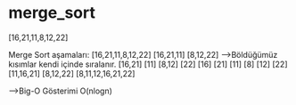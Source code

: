 # merge_sort
[16,21,11,8,12,22]

Merge Sort aşamaları:
[16,21,11,8,12,22]
[16,21,11]        [8,12,22] -->Böldüğümüz kısımlar kendi içinde sıralanır.
[16,21] [11]      [8,12] [22] 
[16] [21] [11]    [8] [12] [22]
[11,16,21]        [8,12,22] 
[8,11,12,16,21,22]  

-->Big-O Gösterimi
O(nlogn)
